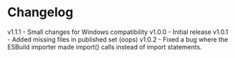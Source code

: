 
# Changelog

v1.1.1 - Small changes for Windows compatibility
v1.0.0 - Initial release
v1.0.1 - Added missing files in published set (oops)
v1.0.2 - Fixed a bug where the ESBuild importer made import() calls instead of import statements.
